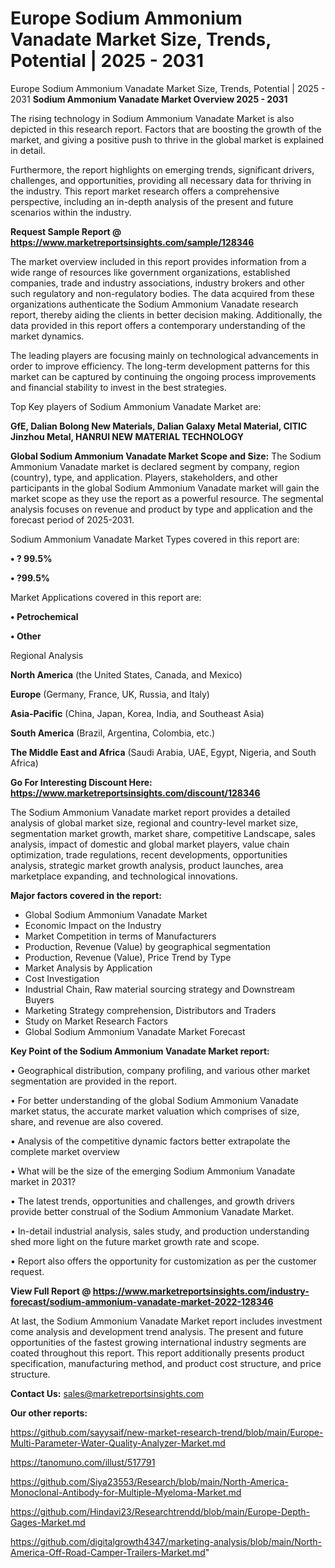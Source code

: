 # Europe Sodium Ammonium Vanadate Market Size, Trends, Potential | 2025 - 2031
Europe Sodium Ammonium Vanadate Market Size, Trends, Potential | 2025 - 2031
<Strong> Sodium Ammonium Vanadate Market Overview 2025 - 2031</strong>

The rising technology in Sodium Ammonium Vanadate Market is also depicted in this research report. Factors that are boosting the growth of the market, and giving a positive push to thrive in the global market is explained in detail.

Furthermore, the report highlights on emerging trends, significant drivers, challenges, and opportunities, providing all necessary data for thriving in the industry. This report market research offers a comprehensive perspective, including an in-depth analysis of the present and future scenarios within the industry.

<strong>Request Sample Report @ <a href=https://www.marketreportsinsights.com/sample/128346>https://www.marketreportsinsights.com/sample/128346</a></strong>

The market overview included in this report provides information from a wide range of resources like government organizations, established companies, trade and industry associations, industry brokers and other such regulatory and non-regulatory bodies. The data acquired from these organizations authenticate the Sodium Ammonium Vanadate research report, thereby aiding the clients in better decision making. Additionally, the data provided in this report offers a contemporary understanding of the market dynamics.

The leading players are focusing mainly on technological advancements in order to improve efficiency. The long-term development patterns for this market can be captured by continuing the ongoing process improvements and financial stability to invest in the best strategies.

Top Key players of Sodium Ammonium Vanadate Market are:

<strong>GfE, Dalian Bolong New Materials, Dalian Galaxy Metal Material, CITIC Jinzhou Metal, HANRUI NEW MATERIAL TECHNOLOGY</strong>

<strong><b>Global Sodium Ammonium Vanadate Market Scope and Size:</b></strong>
The Sodium Ammonium Vanadate market is declared segment by company, region (country), type, and application. Players, stakeholders, and other participants in the global Sodium Ammonium Vanadate market will gain the market scope as they use the report as a powerful resource. The segmental analysis focuses on revenue and product by type and application and the forecast period of 2025-2031.

Sodium Ammonium Vanadate Market Types covered in this report are:

<strong>• ? 99.5%

• ?99.5%</strong>

Market Applications covered in this report are:

<strong>• Petrochemical

• Other</strong> 

Regional Analysis

<strong>North America</strong> (the United States, Canada, and Mexico)

<strong>Europe</strong> (Germany, France, UK, Russia, and Italy)

<strong>Asia-Pacific</strong> (China, Japan, Korea, India, and Southeast Asia)

<strong>South America</strong> (Brazil, Argentina, Colombia, etc.)

<strong>The Middle East and Africa</strong> (Saudi Arabia, UAE, Egypt, Nigeria, and South Africa)

<strong>Go For Interesting Discount Here: <a href=https://www.marketreportsinsights.com/discount/128346>https://www.marketreportsinsights.com/discount/128346</a></strong>

The Sodium Ammonium Vanadate market report provides a detailed analysis of global market size, regional and country-level market size, segmentation market growth, market share, competitive Landscape, sales analysis, impact of domestic and global market players, value chain optimization, trade regulations, recent developments, opportunities analysis, strategic market growth analysis, product launches, area marketplace expanding, and technological innovations.

<strong><b>Major factors covered in the report:</b></strong>
<ul>
  <li>Global Sodium Ammonium Vanadate Market </li>
  <li>Economic Impact on the Industry</li>
  <li>Market Competition in terms of Manufacturers</li>
  <li>Production, Revenue (Value) by geographical segmentation</li>
  <li>Production, Revenue (Value), Price Trend by Type</li>
  <li>Market Analysis by Application</li>
  <li>Cost Investigation</li>
  <li>Industrial Chain, Raw material sourcing strategy and Downstream Buyers</li>
  <li>Marketing Strategy comprehension, Distributors and Traders</li>
  <li>Study on Market Research Factors</li>
  <li>Global Sodium Ammonium Vanadate Market Forecast</li>
</ul>

<strong><b>Key Point of the Sodium Ammonium Vanadate Market report:</b></strong>

• Geographical distribution, company profiling, and various other market segmentation are provided in the report.

• For better understanding of the global Sodium Ammonium Vanadate market status, the accurate market valuation which comprises of size, share, and revenue are also covered.

• Analysis of the competitive dynamic factors better extrapolate the complete market overview

• What will be the size of the emerging Sodium Ammonium Vanadate market in 2031?

• The latest trends, opportunities and challenges, and growth drivers provide better construal of the Sodium Ammonium Vanadate Market.

• In-detail industrial analysis, sales study, and production understanding shed more light on the future market growth rate and scope.

• Report also offers the opportunity for customization as per the customer request.

<strong><b>View Full Report @ <a href=https://www.marketreportsinsights.com/industry-forecast/sodium-ammonium-vanadate-market-2022-128346>https://www.marketreportsinsights.com/industry-forecast/sodium-ammonium-vanadate-market-2022-128346</a></b></strong>


At last, the Sodium Ammonium Vanadate Market report includes investment come analysis and development trend analysis. The present and future opportunities of the fastest growing international industry segments are coated throughout this report. This report additionally presents product specification, manufacturing method, and product cost structure, and price structure.

<strong>Contact Us:</strong>
sales@marketreportsinsights.com

<strong>Our other reports:</strong>

<a href=https://github.com/sayysaif/new-market-research-trend/blob/main/Europe-Multi-Parameter-Water-Quality-Analyzer-Market.md>https://github.com/sayysaif/new-market-research-trend/blob/main/Europe-Multi-Parameter-Water-Quality-Analyzer-Market.md</a>

<a href=https://tanomuno.com/illust/517791>https://tanomuno.com/illust/517791</a>

<a href=https://github.com/Siya23553/Research/blob/main/North-America-Monoclonal-Antibody-for-Multiple-Myeloma-Market.md>https://github.com/Siya23553/Research/blob/main/North-America-Monoclonal-Antibody-for-Multiple-Myeloma-Market.md</a>

<a href=https://github.com/Hindavi23/Researchtrendd/blob/main/Europe-Depth-Gages-Market.md>https://github.com/Hindavi23/Researchtrendd/blob/main/Europe-Depth-Gages-Market.md</a>

<a href=https://github.com/digitalgrowth4347/marketing-analysis/blob/main/North-America-Off-Road-Camper-Trailers-Market.md>https://github.com/digitalgrowth4347/marketing-analysis/blob/main/North-America-Off-Road-Camper-Trailers-Market.md</a>"
